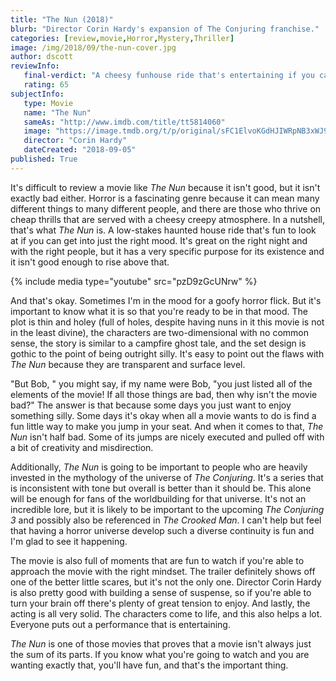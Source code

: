 ```yaml
---
title: "The Nun (2018)"
blurb: "Director Corin Hardy's expansion of The Conjuring franchise."
categories: [review,movie,Horror,Mystery,Thriller]
image: /img/2018/09/the-nun-cover.jpg
author: dscott
reviewInfo:
   final-verdict: "A cheesy funhouse ride that's entertaining if you can overlook its silliness."
   rating: 65
subjectInfo:
   type: Movie
   name: "The Nun"
   sameAs: "http://www.imdb.com/title/tt5814060"
   image: "https://image.tmdb.org/t/p/original/sFC1ElvoKGdHJIWRpNB3xWJ9lJA.jpg"
   director: "Corin Hardy"
   dateCreated: "2018-09-05"
published: True
---
```



It's difficult to review a movie like *The Nun* because it isn't good, but it isn't exactly bad either. Horror is a fascinating genre because it can mean many different things to many different people, and there are those who thrive on cheap thrills that are served with a cheesy creepy atmosphere. In a nutshell, that's what *The Nun* is. A low-stakes haunted house ride that's fun to look at if you can get into just the right mood. It's great on the right night and with the right people, but it has a very specific purpose for its existence and it isn't good enough to rise above that.

{% include media type="youtube" src="pzD9zGcUNrw" %}

And that's okay. Sometimes I'm in the mood for a goofy horror flick. But it's important to know what it is so that you're ready to be in that mood. The plot is thin and holey (full of holes, despite having nuns in it this movie is not in the least divine), the characters are two-dimensional with no common sense, the story is similar to a campfire ghost tale, and the set design is gothic to the point of being outright silly. It's easy to point out the flaws with *The Nun* because they are transparent and surface level.

"But Bob, " you might say, if my name were Bob, "you just listed all of the elements of the movie! If all those things are bad, then why isn't the movie bad?" The answer is that because some days you just want to enjoy something silly. Some days it's okay when all a movie wants to do is find a fun little way to make you jump in your seat. And when it comes to that, *The Nun* isn't half bad. Some of its jumps are nicely executed and pulled off with a bit of creativity and misdirection. 

Additionally, *The Nun* is going to be important to people who are heavily invested in the mythology of the universe of *The Conjuring*. It's a series that is inconsistent with tone but overall is better than it should be. This alone will be enough for fans of the worldbuilding for that universe. It's not an incredible lore, but it is likely to be important to the upcoming *The Conjuring 3* and possibly also be referenced in *The Crooked Man*. I can't help but feel that having a horror universe develop such a diverse continuity is fun and I'm glad to see it happening. 

The movie is also full of moments that are fun to watch if you're able to approach the movie with the right mindset. The trailer definitely shows off one of the better little scares, but it's not the only one. Director Corin Hardy is also pretty good with building a sense of suspense, so if you're able to turn your brain off there's plenty of great tension to enjoy. And lastly, the acting is all very solid. The characters come to life, and this also helps a lot. Everyone puts out a performance that is entertaining.

*The Nun* is one of those movies that proves that a movie isn't always just the sum of its parts. If you know what you're going to watch and you are wanting exactly that, you'll have fun, and that's the important thing. 